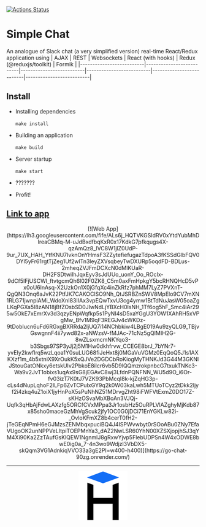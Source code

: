 [![Actions Status](https://github.com/NikoKrauche/frontend-project-12/actions/workflows/hexlet-check.yml/badge.svg)](https://github.com/NikoKrauche/frontend-project-12/actions)

# Simple Chat
An analogue of Slack chat (a very simplified version)
real-time React/Redux application using
| AJAX                     | REST                     | Websockets               | React (with hooks)       | Redux (@reduxjs/toolkit) | Formik                   |
|--------------------------|--------------------------|--------------------------|--------------------------|--------------------------|--------------------------|

## Install
 
* Installing dependencies

   	``` make install 	```

* Building an application

 	```make build ```
* Server startup

 	```make start```


* ???????
* Profit!

## [Link to app](https://go-chat-90zg.onrender.com/)

<center>[![Web App](https://lh3.googleusercontent.com/fife/ALs6j_HQTVKGSIdRV0xYtdYubMhDIreaCBMq-M-uJdBxdfbqKxR0x17KdkG7pfkqugs4X-qzAmQz8_lVC8W1jlZ0UdP-9ur_7UX_HAH_YtfKNU7IvknOnYHmsF3ZZytefiefugazTdpoA3fKSSdGlbFQV0DYl5yFr61rgtTjZeg1Uf2wlTn3leyZXVsqbeyTwDXURp5oqdFD-BDLus-2mheqZVJFmDCXcN0dMlKUaR-DH2FSDtwiIhJqxEyv3sJdUUo_uonY_Oo_ROcIx-9dCf5IFjUSCWI_ftvtgcmQh6l02F0ZK8_C5m0axFmHpkgY5bcRHNQHcD5vPx0oU6lnAsq-X2UzkOn1X0jGfqXc4inZkRfz7phMM7LyZ7PVXnT-QgQN3Onq6aJvK22PtfJK7CAKOClSO9Nh_QtJSRBZnSWV8MpElo9CV7mXN1RLG71jwnpiAMi_WdoXnI83IIAx3vpEQwTxvU3cg4ymw1BtTdNuJasW05oaZgLKqPGXa5I8zAN18jBfZOsbSD0JIwNdLjYBXcH0IsNH_1Tf6og5hF_Smc4iAr295w5OkE7xEmrXv3d3qzyENpWqfkp5s1PyNI4sD5xaYGgU3YOW1XAhRH5xVPgMw_Bfv1M9qF3REGJv4cWKDz-9tDobIucn6uFd6RGxgBXRRda2ljUQ7i14NChbkiw4LBgE019Au9zyQLG9_TBjvGswgnnF4ii7ywd82x-aNWzsV-fMJAc-71cNz5gQIMIH2G-8wZLsxmcmNKYqo3-b3Sbgs97SP3yJj2j5M1Hw0dkhfrvw_CCEGE8brJ_7bYNr7-yvEIy2kwflrq5wzLqoa1Y0suLUG68fiJeHxt8j0MGaVuVGMz0EqQoQ5J1s1AXKXzf1m_4b5xtniX9XrOukK5xQJVe2DGDCbRoKiogMyTHNKJd3G44M3GKNlJStouGatONkxy6etskUIv2PbkoE8ilcr6vb5D9lQQmzrokpnbcG7txukTNKc3-Wa9v2JvT1obixs1uqAx9sG8jEGAvC8wj3LfdnPQNFNN_WU5d9O_i6Or-fv03izT7K0tJ7VZK93PbMcqI8k-kjZqHG3p-cLs4dNupLqhoF2ILFp6ZvTCPuIxGY9q2k0W03kaLwh5MTUoTCyz2tDkk2Ijyf2i4zkq4uZ1oiX1jyHnPoX5sPuNhNZ51MDrvgZht98iFWFVtExmZ0DO17Z-sKHzOSvaMbXBoAn3VJQj-Uqfk3qHbAjFdwLAXzfg5ORCfCVxMPpa3Jr1osbHz5OuRPLVlAZghyMjKdb87x85sho0maceGzMhVgScuk2jfy1OC0G0jDCi71EnYGKLw82i-_OvloKFmXZ8b4cerT0fH2-jTeGEqNPmH6eGJMzsZENMbqxpuciBQ4J4ISPWvwbyt0rSOoABu0ZNy7EfaVUgoOK2unNPPVeLItpiTOEPMnYa3_dAZ2NwLSR60YhN00XZSXjopjhSJ3qYM4Xi90Ka2ZzTAufGsKlQEW1NgnmlJ8gRxwYjvp5FlebUDPSn4W4xODWE8bwE0ig0a_7-4n3wo9Wdjzl3VbDX5-skQqm3VG1AdnkiqVVO33a3gE2PI=w400-h400)](https://go-chat-90zg.onrender.com/)

***
 [![Hexlet Ltd. logo](https://raw.githubusercontent.com/Hexlet/assets/master/images/hexlet_logo128.png)](https://ru.hexlet.io/u/nikokrauch)
